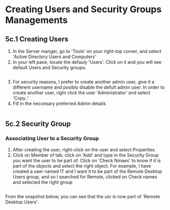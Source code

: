 # Creating Users and Security Groups Managements

## 5c.1 Creating Users
1. In the Server manger, go to 'Tools' on your right-top corner, and select 'Active Directory Users and Computers'
2. In your left pane, locate the defauly 'Users'. Click on it and you will see default Users and Security groups.
<p align="center">
  <img src="https://github.com/user-attachments/assets/dc3c34ed-9ed4-47e3-ac27-739c13eb00b0" alt="">
</p>

3. For security reasons, I prefer to create another admin user, give it a different username and posibly disable the defult admin user. In order to create another user, right click the user 'Administrator' and select 'Copy..'
4. Fill in the neccesary preferred Admin details

<p align="center">
  <img src="https://github.com/user-attachments/assets/fda261ec-da66-4908-a783-14ec868c7ea8" alt="">
</p>

## 5c.2 Security Group
### Associating User to a Security Group
1. After creating the user, right-click on the user and select Properties.
2. Click on Member of tab,  click on 'Add' and type in the Security Group you want the user to be part of. Click on 'Check Nmaes' to know if it is part of the objects
   and select the right object. For example, I have created a user named IT and I want it to be part of the Remote Desktop Users group, and so I searched for Remote, clicked on Check names and selected the right group
<p align="center">
  <img src="https://github.com/user-attachments/assets/f0141566-b572-4e15-ae48-b6c7b358bdec" alt="">
</p>

From the snapshot below, you can see that the usr is now part of 'Remote Desktop Users'.

<p align="center">
  <img src="https://github.com/user-attachments/assets/6c8fc3b0-8063-4a1d-9251-080de474eee1" alt="">
</p>


<p align="center">
  <img src="" alt="">
</p>

<p align="center">
  <img src="" alt="">
</p>


<p align="center">
  <img src="" alt="">
</p>


<p align="center">
  <img src="" alt="">
</p>

<p align="center">
  <img src="" alt="">
</p>

<p align="center">
  <img src="" alt="">
</p>

<p align="center">
  <img src="" alt="">
</p>

<p align="center">
  <img src="" alt="">
</p>

<p align="center">
  <img src="" alt="">
</p>
